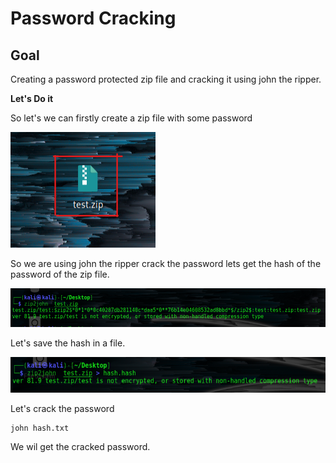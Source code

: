 # **Password Cracking**

## **Goal**

Creating a password protected zip file and cracking it using john the ripper.

**Let&#39;s Do it**

So let&#39;s we can firstly create a zip file with some password

![](https://github.com/whitedevil1710/Password-Cracking/blob/main/zip.png)

So we are using john the ripper crack the password lets get the hash of the password of the zip file.

![](https://github.com/whitedevil1710/Password-Cracking/blob/main/hash1.png)

Let&#39;s save the hash in a file.

![](https://github.com/whitedevil1710/Password-Cracking/blob/main/hash2.png)

Let&#39;s crack the password

```
john hash.txt
```
We wil get the cracked password.
